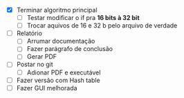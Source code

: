 - [x] Terminar algoritmo principal  
	- [ ] Testar modificar o if pra **16 bits à 32 bit**
	- [ ] Trocar aquivos de 16 e 32 b pelo arquivo de verdade 
- [ ] Relatório
	- [ ] Arrumar documentação
	- [ ] Fazer parágrafo de conclusão
	- [ ] Gerar PDF
- [ ] Postar no git
	- [ ] Adionar PDF e executável
- [ ] Fazer versão com Hash table  
- [ ] Fazer GUI melhorada